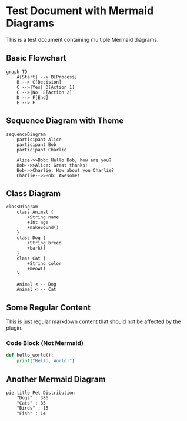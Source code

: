 # Test Document with Mermaid Diagrams

This is a test document containing multiple Mermaid diagrams.

## Basic Flowchart

```mermaid
graph TD
    A[Start] --> B[Process]
    B --> C[Decision]
    C -->|Yes| D[Action 1]
    C -->|No| E[Action 2]
    D --> F[End]
    E --> F
```

## Sequence Diagram with Theme

```mermaid {theme: dark}
sequenceDiagram
    participant Alice
    participant Bob
    participant Charlie

    Alice->>Bob: Hello Bob, how are you?
    Bob-->>Alice: Great thanks!
    Bob->>Charlie: How about you Charlie?
    Charlie-->>Bob: Awesome!
```

## Class Diagram

```mermaid
classDiagram
    class Animal {
        +String name
        +int age
        +makeSound()
    }
    class Dog {
        +String breed
        +bark()
    }
    class Cat {
        +String color
        +meow()
    }

    Animal <|-- Dog
    Animal <|-- Cat
```

## Some Regular Content

This is just regular markdown content that should not be affected by the plugin.

### Code Block (Not Mermaid)

```python
def hello_world():
    print("Hello, World!")
```

## Another Mermaid Diagram

```mermaid
pie title Pet Distribution
    "Dogs" : 386
    "Cats" : 85
    "Birds" : 15
    "Fish" : 14
```

